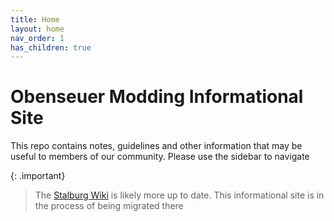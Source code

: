 ```yaml
---
title: Home
layout: home
nav_order: 1
has_children: true
---
```


# Obenseuer Modding Informational Site

This repo contains notes, guidelines and other information that may be useful to members of our community. Please use the sidebar to navigate

{: .important}
> The [Stalburg Wiki](https://stalburg.net/) is likely more up to date. This informational site is in the process of being migrated there
